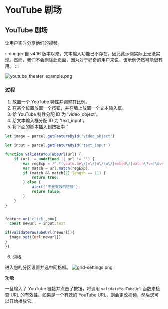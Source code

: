 # YouTube 剧场

## YouTube 剧场

让用户实时分享他们的视频。

:::danger
自 v4.16 版本以来，文本输入功能已不存在，因此此示例实际上无法实现。然而，我们不会删除此页面，因为对于好奇的用户来说，该示例仍然可能很有用。
:::

![youtube_theater_example.png](/youtube_theater_example.png)

### 过程

1. 放置一个 YouTube 特性并调整其比例。
2. 在某个位置放置一个按钮，并在墙上放置一个文本输入框。
3. 给 YouTube 特性分配 ID 为 'video_object'。
4. 给文本输入框分配 ID 为 'text_input'。
5. 将下面的脚本插入到按钮中：

```js
let image = parcel.getFeatureById('video_object')

let input = parcel.getFeatureById('text_input')

function validateYouTubeUrl(url) {    
    if (url != undefined || url != '') {        
        var regExp = /^.*(youtu.be\/|v\/|u\/\w\/|embed\/|watch\?v=|\&v=|\?v=)([^#\&\?]*).*/;
        var match = url.match(regExp);
        if (match && match[2].length == 11) {
            return true;
        } else {
            alert('不是有效的链接');
            return false;
        }
    }
}


feature.on('click',e=>{
  const newurl = input.text

if(validateYouTubeUrl(newurl)){
  image.set({url:newurl})
}
})
```

6. 网格

进入您的分区设置并选中网格框。
![grid-settings.png](/grid-settings.png)

**功能**

一旦输入了 YouTube 链接并点击了按钮，将调用 `validateYouTubeUrl` 函数来检查 URL 的有效性。如果是一个有效的 YouTube URL，则会更改视频，然后您可以开始播放它。